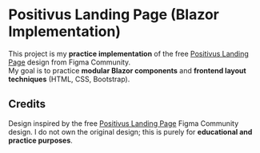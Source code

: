# Positivus Landing Page (Blazor Implementation)
This project is my **practice implementation** of the free [Positivus Landing Page](https://www.figma.com/community/file/xxxxx) design from Figma Community.  
My goal is to practice **modular Blazor components** and **frontend layout techniques** (HTML, CSS, Bootstrap).

## Credits
Design inspired by the free [Positivus Landing Page](https://www.figma.com/community/file/xxxxx) Figma Community design.
I do not own the original design; this is purely for **educational and practice purposes**.
